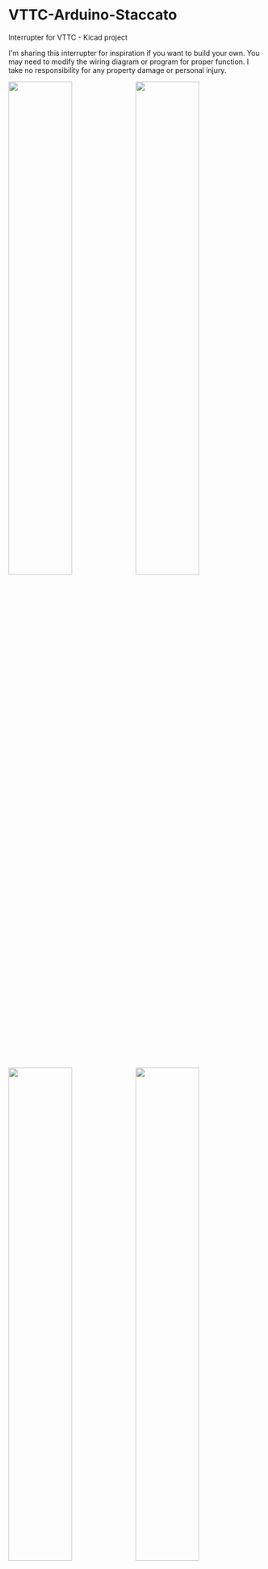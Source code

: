 # VTTC-Arduino-Staccato
Interrupter for VTTC - Kicad project

I'm sharing this interrupter for inspiration if you want to build your own. You may need to modify the wiring diagram or program for proper function. I take no responsibility for any property damage or personal injury.

<img src="https://czechrust.eu/other/electro/vttc_staccato.jpg" width=50% height=50%><img src="https://czechrust.eu/other/electro/vttc_sparks.jpg" width=50% height=50%>
<img src="https://czechrust.eu/other/electro/staccato_circuit.png" width=50% height=50%><img src="https://czechrust.eu/other/electro/staccato_pcb.png" width=50% height=50%>

YouTube #1</br>
[![Video1](https://img.youtube.com/vi/uaf3k1Z0Gr8/0.jpg)](https://www.youtube.com/watch?v=uaf3k1Z0Gr8)

YouTube #2</br>
[![Video2](https://img.youtube.com/vi/Orlu5OpqwGU/0.jpg)](https://www.youtube.com/watch?v=Orlu5OpqwGU)

YouTube #3</br>
[![Video3](https://img.youtube.com/vi/_JIQWXnwYew/0.jpg)](https://www.youtube.com/watch?v=_JIQWXnwYew)

YouTube #4</br>
[![Video4](https://img.youtube.com/vi/DjzjCPVujho/0.jpg)](https://www.youtube.com/watch?v=DjzjCPVujho)
